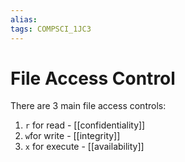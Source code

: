 ```yaml
---
alias:
tags: COMPSCI_1JC3
---
```

# File Access Control
There are 3 main file access controls:
1. `r` for read - [[confidentiality]]
2. `w`for write - [[integrity]]
3. `x` for execute - [[availability]]